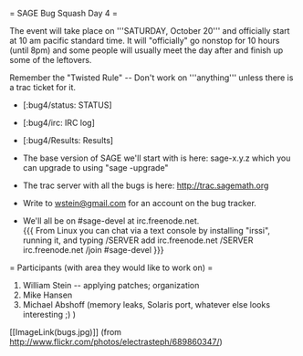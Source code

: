 = SAGE Bug Squash Day 4 =

The event will take place on '''SATURDAY, October 20''' and officially start at 10 am pacific standard time. It will "officially" go nonstop for 10 hours (until 8pm) and some people will usually meet the day after and finish up some of the leftovers.

Remember the "Twisted Rule" -- Don't work on '''anything''' unless there is a trac ticket for it.


 * [:bug4/status: STATUS]

 * [:bug4/irc: IRC log]

 * [:bug4/Results: Results]

 * The base version of SAGE we'll start with is here: sage-x.y.z which you can upgrade to using "sage -upgrade"

 * The trac server with all the bugs is here:
      http://trac.sagemath.org
   
 * Write to wstein@gmail.com for an account on the bug tracker. 

 * We'll all be on #sage-devel at irc.freenode.net.  
{{{
From Linux you can chat via a text console by installing "irssi", running it, and typing 
  /SERVER add irc.freenode.net 
  /SERVER irc.freenode.net
  /join #sage-devel
}}}


= Participants (with area they would like to work on) =

 1. William Stein -- applying patches; organization
 2. Mike Hansen
 3. Michael Abshoff (memory leaks, Solaris port, whatever else looks interesting ;) )

[[ImageLink(bugs.jpg)]]
(from http://www.flickr.com/photos/electrasteph/689860347/)

